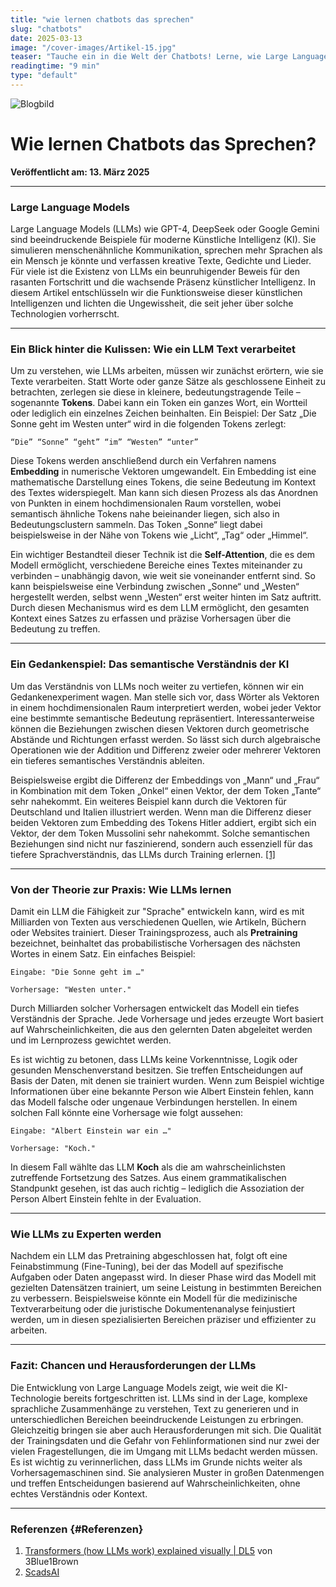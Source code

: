```yaml
---
title: "wie lernen chatbots das sprechen"
slug: "chatbots"
date: 2025-03-13
image: "/cover-images/Artikel-15.jpg"
teaser: "Tauche ein in die Welt der Chatbots! Lerne, wie Large Language Models Wörter in Vektoren umwandeln und durch geometrische Beziehungen tiefere Bedeutungen entdecken, um Sprache auf beeindruckende Weise zu verstehen."
readingtime: "9 min"
type: "default"
---
```


![Blogbild](/cover-images/Artikel-15.jpg)

# Wie lernen Chatbots das Sprechen?

**Veröffentlicht am: 13. März 2025**

---

### Large Language Models

Large Language Models (LLMs) wie GPT-4, DeepSeek oder Google Gemini sind beeindruckende Beispiele für moderne Künstliche Intelligenz (KI). Sie simulieren menschenähnliche Kommunikation, sprechen mehr Sprachen als ein Mensch je könnte und verfassen kreative Texte, Gedichte und Lieder. Für viele ist die Existenz von LLMs ein beunruhigender Beweis für den rasanten Fortschritt und die wachsende Präsenz künstlicher Intelligenz. In diesem Artikel entschlüsseln wir die Funktionsweise dieser künstlichen Intelligenzen und lichten die Ungewissheit, die seit jeher über solche Technologien vorherrscht.

---

### Ein Blick hinter die Kulissen: Wie ein LLM Text verarbeitet

Um zu verstehen, wie LLMs arbeiten, müssen wir zunächst erörtern, wie sie Texte verarbeiten. Statt Worte oder ganze Sätze als geschlossene Einheit zu betrachten, zerlegen sie diese in kleinere, bedeutungstragende Teile – sogenannte **Tokens**. Dabei kann ein Token ein ganzes Wort, ein Wortteil oder lediglich ein einzelnes Zeichen beinhalten. Ein Beispiel: Der Satz „Die Sonne geht im Westen unter“ wird in die folgenden Tokens zerlegt:

	“Die” “Sonne” “geht” “im” “Westen” “unter”

Diese Tokens werden anschließend durch ein Verfahren namens **Embedding** in numerische Vektoren umgewandelt. Ein Embedding ist eine mathematische Darstellung eines Tokens, die seine Bedeutung im Kontext des Textes widerspiegelt. Man kann sich diesen Prozess als das Anordnen von Punkten in einem hochdimensionalen Raum vorstellen, wobei semantisch ähnliche Tokens nahe beieinander liegen, sich also in Bedeutungsclustern sammeln. Das Token „Sonne“ liegt dabei beispielsweise in der Nähe von Tokens wie „Licht“, „Tag“ oder „Himmel“.

Ein wichtiger Bestandteil dieser Technik ist die **Self-Attention**, die es dem Modell ermöglicht, verschiedene Bereiche eines Textes miteinander zu verbinden – unabhängig davon, wie weit sie voneinander entfernt sind. So kann beispielsweise eine Verbindung zwischen „Sonne“ und „Westen“ hergestellt werden, selbst wenn „Westen“ erst weiter hinten im Satz auftritt. Durch diesen Mechanismus wird es dem LLM ermöglicht, den gesamten Kontext eines Satzes zu erfassen und präzise Vorhersagen über die Bedeutung zu treffen.

---

### Ein Gedankenspiel: Das semantische Verständnis der KI

Um das Verständnis von LLMs noch weiter zu vertiefen, können wir ein Gedankenexperiment wagen. Man stelle sich vor, dass Wörter als Vektoren in einem hochdimensionalen Raum interpretiert werden, wobei jeder Vektor eine bestimmte semantische Bedeutung repräsentiert. Interessanterweise können die Beziehungen zwischen diesen Vektoren durch geometrische Abstände und Richtungen erfasst werden. So lässt sich durch algebraische Operationen wie der Addition und Differenz zweier oder mehrerer Vektoren ein tieferes semantisches Verständnis ableiten.

Beispielsweise ergibt die Differenz der Embeddings von „Mann“ und „Frau“ in Kombination mit dem Token „Onkel“ einen Vektor, der dem Token „Tante“ sehr nahekommt. Ein weiteres Beispiel kann durch die Vektoren für Deutschland und Italien illustriert werden. Wenn man die Differenz dieser beiden Vektoren zum Embedding des Tokens Hitler addiert, ergibt sich ein Vektor, der dem Token Mussolini sehr nahekommt. Solche semantischen Beziehungen sind nicht nur faszinierend, sondern auch essenziell für das tiefere Sprachverständnis, das LLMs durch Training erlernen. [[1]](#Referenzen)

---

### Von der Theorie zur Praxis: Wie LLMs lernen

Damit ein LLM die Fähigkeit zur "Sprache" entwickeln kann, wird es mit Milliarden von Texten aus verschiedenen Quellen, wie Artikeln, Büchern oder Websites trainiert. Dieser Trainingsprozess, auch als **Pretraining** bezeichnet, beinhaltet das probabilistische Vorhersagen des nächsten Wortes in einem Satz. Ein einfaches Beispiel:

    Eingabe: "Die Sonne geht im …"
    
    Vorhersage: "Westen unter."

Durch Milliarden solcher Vorhersagen entwickelt das Modell ein tiefes Verständnis der Sprache. Jede Vorhersage und jedes erzeugte Wort basiert auf Wahrscheinlichkeiten, die aus den gelernten Daten abgeleitet werden und im Lernprozess gewichtet werden. 

Es ist wichtig zu betonen, dass LLMs keine Vorkenntnisse, Logik oder gesunden Menschenverstand besitzen. Sie treffen Entscheidungen auf Basis der Daten, mit denen sie trainiert wurden. Wenn zum Beispiel wichtige Informationen über eine bekannte Person wie Albert Einstein fehlen, kann das Modell falsche oder ungenaue Verbindungen herstellen. In einem solchen Fall könnte eine Vorhersage wie folgt aussehen:

    Eingabe: "Albert Einstein war ein …"
    
    Vorhersage: "Koch."

In diesem Fall wählte das LLM **Koch** als die am wahrscheinlichsten zutreffende Fortsetzung des Satzes. Aus einem grammatikalischen Standpunkt gesehen, ist das auch richtig – lediglich die Assoziation der Person Albert Einstein fehlte in der Evaluation.

---

### Wie LLMs zu Experten werden

Nachdem ein LLM das Pretraining abgeschlossen hat, folgt oft eine Feinabstimmung (Fine-Tuning), bei der das Modell auf spezifische Aufgaben oder Daten angepasst wird. In dieser Phase wird das Modell mit gezielten Datensätzen trainiert, um seine Leistung in bestimmten Bereichen zu verbessern. Beispielsweise könnte ein Modell für die medizinische Textverarbeitung oder die juristische Dokumentenanalyse feinjustiert werden, um in diesen spezialisierten Bereichen präziser und effizienter zu arbeiten.

---

### Fazit: Chancen und Herausforderungen der LLMs

Die Entwicklung von Large Language Models zeigt, wie weit die KI-Technologie bereits fortgeschritten ist. LLMs sind in der Lage, komplexe sprachliche Zusammenhänge zu verstehen, Text zu generieren und in unterschiedlichen Bereichen beeindruckende Leistungen zu erbringen. Gleichzeitig bringen sie aber auch Herausforderungen mit sich. Die Qualität der Trainingsdaten und die Gefahr von Fehlinformationen sind nur zwei der vielen Fragestellungen, die im Umgang mit LLMs bedacht werden müssen. Es ist wichtig zu verinnerlichen, dass LLMs im Grunde nichts weiter als Vorhersagemaschinen sind. Sie analysieren Muster in großen Datenmengen und treffen Entscheidungen basierend auf Wahrscheinlichkeiten, ohne echtes Verständnis oder Kontext.

---

### Referenzen {#Referenzen}

1. [Transformers (how LLMs work) explained visually | DL5](https://www.youtube.com/watch?v=wjZofJX0v4M) von 3Blue1Brown
2. [ScadsAI](https://scads.ai/)

